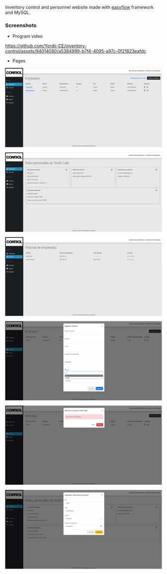 Inventory control and personnel website made with [easyflow](https://github.com/Yordii-CE/easyflow) framework and MySQL.

### Screenshots

- Program video


https://github.com/Yordii-CE/inventory-control/assets/94014080/a5384999-b7f4-4095-a97c-0f21823eafdc


- Pages

![Descripción de la imagen](/screenshots/employees.jpeg)

![Descripción de la imagen](/screenshots/details.jpeg)

![Descripción de la imagen](/screenshots/history.jpeg)

![Descripción de la imagen](/screenshots/register.jpeg)

![Descripción de la imagen](/screenshots/delete.jpeg)

![Descripción de la imagen](/screenshots/update.jpeg)
